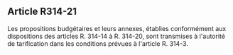 ## Article R314-21

Les propositions budgétaires et leurs annexes, établies conformément aux dispositions des articles R. 314-14
à R. 314-20, sont transmises à l'autorité de tarification dans les conditions prévues à l'article R. 314-3.

